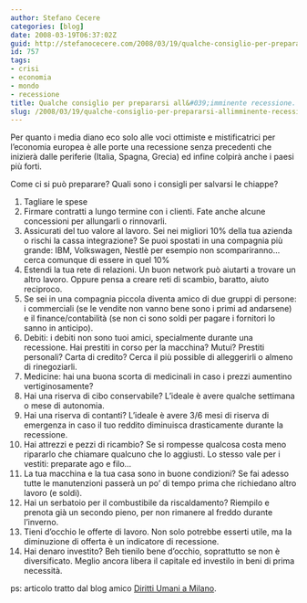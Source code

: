 ```yaml
---
author: Stefano Cecere
categories: [blog]
date: 2008-03-19T06:37:02Z
guid: http://stefanocecere.com/2008/03/19/qualche-consiglio-per-prepararsi-allimminente-recessione/
id: 757
tags:
- crisi
- economia
- mondo
- recessione
title: Qualche consiglio per prepararsi all&#039;imminente recessione.
slug: /2008/03/19/qualche-consiglio-per-prepararsi-allimminente-recessione/
---
```


Per quanto i media diano eco solo alle voci ottimiste e mistificatrici per l’economia europea è alle porte una recessione senza precedenti che inizierà dalle periferie (Italia, Spagna, Grecia) ed infine colpirà anche i paesi più forti.
  
Come ci si può preparare? Quali sono i consigli per salvarsi le chiappe?

  1. Tagliare le spese
  2. Firmare contratti a lungo termine con i clienti. Fate anche alcune concessioni per allungarli o rinnovarli.
  3. Assicurati del tuo valore al lavoro. Sei nei migliori 10% della tua azienda o rischi la cassa integrazione? Se puoi spostati in una compagnia più grande: IBM, Volkswagen, Nestlè per esempio non scompariranno… cerca comunque di essere in quel 10%
  4. Estendi la tua rete di relazioni. Un buon network può aiutarti a trovare un altro lavoro. Oppure pensa a creare reti di scambio, baratto, aiuto reciproco.
  5. Se sei in una compagnia piccola diventa amico di due gruppi di persone: i commerciali (se le vendite non vanno bene sono i primi ad andarsene) e il finance/contabilità (se non ci sono soldi per pagare i fornitori lo sanno in anticipo).
  6. Debiti: i debiti non sono tuoi amici, specialmente durante una recessione. Hai prestiti in corso per la macchina? Mutui? Prestiti personali? Carta di credito? Cerca il più possible di alleggerirli o almeno di rinegoziarli.
  7. Medicine: hai una buona scorta di medicinali in caso i prezzi aumentino vertiginosamente?
  8. Hai una riserva di cibo conservabile? L’ideale è avere qualche settimana o mese di autonomia.
  9. Hai una riserva di contanti? L’ideale è avere 3/6 mesi di riserva di emergenza in caso il tuo reddito diminuisca drasticamente durante la recessione.
 10. Hai attrezzi e pezzi di ricambio? Se si rompesse qualcosa costa meno ripararlo che chiamare qualcuno che lo aggiusti. Lo stesso vale per i vestiti: preparate ago e filo…
 11. La tua macchina e la tua casa sono in buone condizioni? Se fai adesso tutte le manutenzioni passerà un po’ di tempo prima che richiedano altro lavoro (e soldi).
 12. Hai un serbatoio per il combustibile da riscaldamento? Riempilo e prenota già un secondo pieno, per non rimanere al freddo durante l’inverno.
 13. Tieni d’occhio le offerte di lavoro. Non solo potrebbe esserti utile, ma la diminuzione di offerta è un indicatore di recessione.
 14. Hai denaro investito? Beh tienilo bene d’occhio, soprattutto se non è diversificato. Meglio ancora libera il capitale ed investilo in beni di prima necessità. 

ps: articolo tratto dal blog amico [Diritti Umani a Milano](http://dirittiumanimilano.splinder.com/post/16387150/E’+alle+porte+una+recessione).